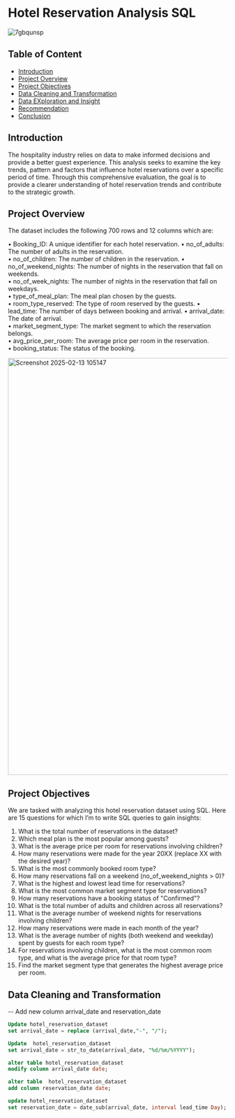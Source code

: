 # Hotel Reservation Analysis SQL 

![7gbqunsp](https://github.com/user-attachments/assets/2f3552bb-295b-4094-8339-a054d582c36e)

## Table of Content 
- [Introduction](#Introduction)
- [Project Overview](#Project-Overview)
- [Project Objectives](#Project-Objectives)
- [Data Cleaning and Transformation](#Data-Cleaning-and-Transformaation)
- [Data EXploration and Insight](#Data-Exploration-and-Insights)
- [Recommendation](#Recommendation)
- [Conclusion](#Conclusion)

## Introduction
The hospitality industry relies on data to make informed decisions and provide a better guest experience. 
This analysis seeks to examine the key trends, pattern and factors that influence hotel reservations over a specific period of time. 
Through this comprehensive evaluation, the goal is to provide a clearer understanding of hotel reservation trends and contribute to the strategic growth.   

## Project Overview
The dataset includes the following 700 rows and 12 columns which are:  
  
•	Booking_ID: A unique identifier for each hotel reservation. 
•	no_of_adults: The number of adults in the reservation.  
•	no_of_children: The number of children in the reservation. 
•	no_of_weekend_nights: The number of nights in the reservation that fall on weekends.  
•	no_of_week_nights: The number of nights in the reservation that fall on weekdays.  
•	type_of_meal_plan: The meal plan chosen by the guests.  
•	room_type_reserved: The type of room reserved by the guests. 
•	lead_time: The number of days between booking and arrival. 
•	arrival_date: The date of arrival.  
•	market_segment_type: The market segment to which the reservation belongs.  
•	avg_price_per_room: The average price per room in the reservation.  
•	booking_status: The status of the booking.  

<img width="953" alt="Screenshot 2025-02-13 105147" src="https://github.com/user-attachments/assets/ac572271-4453-450b-9863-4588b9c75dbf" />

## Project Objectives 
We are tasked with analyzing this hotel reservation dataset using SQL. Here are 15 questions for which I’m to write SQL queries to gain insights:  
   
1.	What is the total number of reservations in the dataset?  
2.	Which meal plan is the most popular among guests?  
3.	What is the average price per room for reservations involving children?  
4.	How many reservations were made for the year 20XX (replace XX with the desired year)?  
5.	What is the most commonly booked room type?  
6.	How many reservations fall on a weekend (no_of_weekend_nights > 0)?  
7.	What is the highest and lowest lead time for reservations?  
8.	What is the most common market segment type for reservations?  
9.	How many reservations have a booking status of "Confirmed"?  
10.	What is the total number of adults and children across all reservations?  
11.	What is the average number of weekend nights for reservations involving children?  
12.	How many reservations were made in each month of the year? 
13.	What is the average number of nights (both weekend and weekday) spent by guests for each room type?  
14.	For reservations involving children, what is the most common room type, and what is the average price for that room type?  
15.	Find the market segment type that generates the highest average price per room.  


## Data Cleaning and Transformation
-- Add new column arrival_date and reservation_date
```Sql
Update hotel_reservation_dataset
set arrival_date = replace (arrival_date,"-", "/");

Update  hotel_reservation_dataset
set arrival_date = str_to_date(arrival_date, "%d/%m/%YYYY");

alter table hotel_reservation_dataset
modify column arrival_date date;

alter table  hotel_reservation_dataset
add column reservation_date date;

update hotel_reservation_dataset
set reservation_date = date_sub(arrival_date, interval lead_time Day);


